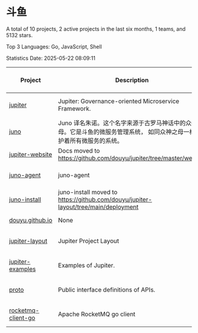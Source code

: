 # 斗鱼

A total of 10 projects, 2 active projects in the last six months, 1 teams, and 5132 stars.

Top 3 Languages: Go, JavaScript, Shell

Statistics Date: 2025-05-22 08:09:11

| Project | Description | Language | Number of Stars | License | Creation Date | Last Updated Date | Last Pushed Date |
| --- | --- | --- | --- | --- | --- | --- | --- |
| [jupiter](https://github.com/douyu/jupiter) | Jupiter: Governance-oriented Microservice Framework. | Go | 4495 | Apache License 2.0 | 2020-02-27 | 2025-05-21 | 2025-05-21 |
| [juno](https://github.com/douyu/juno) | Juno 译名朱诺。这个名字来源于古罗马神话中的众神之母。它是斗鱼的微服务管理系统， 如同众神之母一样守护着所有微服务的系统。 | JavaScript | 484 | Apache License 2.0 | 2020-05-21 | 2025-05-18 | 2025-01-14 |
| [jupiter-website](https://github.com/douyu/jupiter-website) | Docs moved to https://github.com/douyu/jupiter/tree/master/website | None | 22 | - | 2020-05-25 | 2023-01-27 | 2022-10-28 |
| [juno-agent](https://github.com/douyu/juno-agent) | juno-agent | Go | 52 | Apache License 2.0 | 2020-05-25 | 2024-09-27 | 2023-10-16 |
| [juno-install](https://github.com/douyu/juno-install) | juno-install moved to https://github.com/douyu/jupiter-layout/tree/main/deployment | Shell | 25 | - | 2020-07-09 | 2023-05-06 | 2022-10-31 |
| [douyu.github.io](https://github.com/douyu/douyu.github.io) | None | HTML | 1 | - | 2021-07-22 | 2021-07-23 | 2021-07-22 |
| [jupiter-layout](https://github.com/douyu/jupiter-layout) | Jupiter Project Layout | Go | 37 | Apache License 2.0 | 2022-05-11 | 2024-06-12 | 2024-02-05 |
| [jupiter-examples](https://github.com/douyu/jupiter-examples) | Examples of Jupiter. | Go | 14 | Apache License 2.0 | 2022-05-20 | 2024-01-31 | 2023-10-18 |
| [proto](https://github.com/douyu/proto) | Public interface definitions of APIs. | Go | 2 | Apache License 2.0 | 2023-03-31 | 2023-04-12 | 2023-12-22 |
| [rocketmq-client-go](https://github.com/douyu/rocketmq-client-go) | Apache RocketMQ go client | Go | 0 | Apache License 2.0 | 2023-12-07 | 2023-12-07 | 2023-12-07 |
